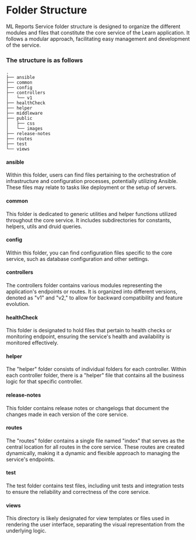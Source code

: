 # Folder Structure

ML Reports Service folder structure is designed to organize the different modules and files that constitute the core service of the Learn application. It follows a modular approach, facilitating easy management and development of the service.

### The structure is as follows

```
.
├── ansible
├── common
├── config
├── controllers
│   └── v1
├── healthCheck
├── helper
├── middleware
├── public
│   ├── css
│   └── images
├── release-notes
├── routes
├── test
└── views

```

#### ansible

Within this folder, users can find files pertaining to the orchestration of infrastructure and configuration processes, potentially utilizing Ansible. These files may relate to tasks like deployment or the setup of servers.

#### common

This folder is dedicated to generic utilities and helper functions utilized throughout the core service. It includes subdirectories for constants, helpers, utils and druid queries.

#### config

Within this folder, you can find configuration files specific to the core service, such as database configuration and other settings.

#### controllers

The controllers folder contains various modules representing the application's endpoints or routes. It is organized into different versions, denoted as "v1" and "v2," to allow for backward compatibility and feature evolution.

#### healthCheck

This folder is designated to hold files that pertain to health checks or monitoring endpoint, ensuring the service's health and availability is monitored effectively.

#### helper

The "helper" folder consists of individual folders for each controller. Within each controller folder, there is a "helper" file that contains all the business logic for that specific controller.

#### release-notes

This folder contains release notes or changelogs that document the changes made in each version of the core service.

#### routes

The "routes" folder contains a single file named "index" that serves as the central location for all routes in the core service. These routes are created dynamically, making it a dynamic and flexible approach to managing the service's endpoints.

#### test

The test folder contains test files, including unit tests and integration tests to ensure the reliability and correctness of the core service.

#### views

This directory is likely designated for view templates or files used in rendering the user interface, separating the visual representation from the underlying logic.
